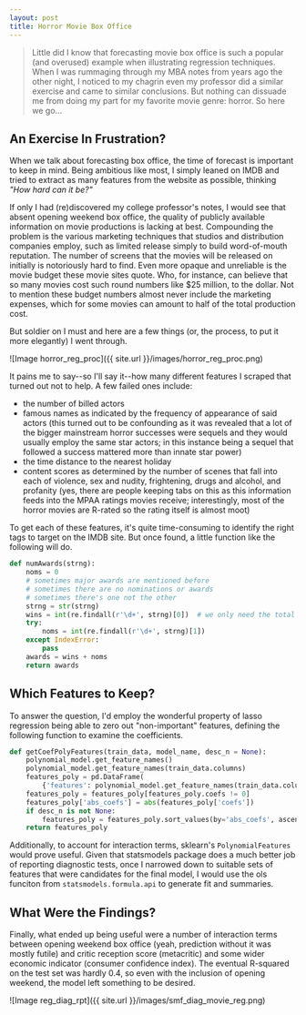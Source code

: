 ```yaml
---
layout: post
title: Horror Movie Box Office
---
```


> Little did I know that forecasting movie box office is such a popular (and overused) example when illustrating regression techniques. When I was rummaging through my MBA notes from years ago the other night, I noticed to my chagrin even my professor did a similar exercise and came to similar conclusions. But nothing can dissuade me from doing my part for my favorite movie genre: horror. So here we go...

## An Exercise In Frustration?

When we talk about forecasting box office, the time of forecast is important to keep in mind. Being ambitious like most, I simply leaned on IMDB and tried to extract as many features from the website as possible, thinking *"How hard can it be?"*

If only I had (re)discovered my college professor's notes, I would see that absent opening weekend box office, the quality of publicly available information on movie productions is lacking at best. Compounding the problem is the various marketing techniques that studios and distribution companies employ, such as limited release simply to build word-of-mouth reputation. The number of screens that the movies will be released on initially is notoriously hard to find. Even more opaque and unreliable is the movie budget these movie sites quote. Who, for instance, can believe that so many movies cost such round numbers like $25 million, to the dollar. Not to mention these budget numbers almost never include the marketing expenses, which for some movies can amount to half of the total production cost.

But soldier on I must and here are a few things (or, the process, to put it more elegantly) I went through.

![Image horror_reg_proc]({{ site.url }}/images/horror_reg_proc.png)

It pains me to say--so I'll say it--how many different features I scraped that turned out not to help. A few failed ones include:
* the number of billed actors
* famous names as indicated by the frequency of appearance of said actors (this turned out to be confounding as it was revealed that a lot of the bigger mainstream horror successes were sequels and they would usually employ the same star actors; in this instance being a sequel that followed a success mattered more than innate star power)
* the time distance to the nearest holiday
* content scores as determined by the number of scenes that fall into each of violence, sex and nudity, frightening, drugs and alcohol, and profanity (yes, there are people keeping tabs on this as this information feeds into the MPAA ratings movies receive; interestingly, most of the horror movies are R-rated so the rating itself is almost moot)

To get each of these features, it's quite time-consuming to identify the right tags to target on the IMDB site. But once found, a little function like the following will do.

```python
def numAwards(strng):
    noms = 0
    # sometimes major awards are mentioned before
    # sometimes there are no nominations or awards
    # sometimes there's one not the other
    strng = str(strng)
    wins = int(re.findall(r'\d+', strng)[0])  # we only need the total so mislabeling noms as wins here is okay
    try:
        noms = int(re.findall(r'\d+', strng)[1])
    except IndexError:
        pass
    awards = wins + noms
    return awards
```
## Which Features to Keep?

To answer the question, I'd employ the wonderful property of lasso regression being able to zero out "non-important" features, defining the following function to examine the coefficients.
```python
def getCoefPolyFeatures(train_data, model_name, desc_n = None):
    polynomial_model.get_feature_names()
    polynomial_model.get_feature_names(train_data.columns)
    features_poly = pd.DataFrame(
        {'features': polynomial_model.get_feature_names(train_data.columns), 'coefs': model_name.coef_})
    features_poly = features_poly[features_poly.coefs != 0]
    features_poly['abs_coefs'] = abs(features_poly['coefs'])
    if desc_n is not None:
        features_poly = features_poly.sort_values(by='abs_coefs', ascending=False).head(desc_n)
    return features_poly
```
Additionally, to account for interaction terms, sklearn's <code>PolynomialFeatures</code> would prove useful. Given that statsmodels package does a much better job of reporting diagnostic tests, once I narrowed down to suitable sets of features that were candidates for the final model, I would use the ols funciton from <code>statsmodels.formula.api</code> to generate fit and summaries.

## What Were the Findings?

Finally, what ended up being useful were a number of interaction terms between opening weekend box office (yeah, prediction without it was mostly futile) and critic reception score (metacritic) and some wider economic indicator (consumer confidence index). The eventual R-squared on the test set was hardly 0.4, so even with the inclusion of opening weekend, the model left something to be desired.

![Image reg_diag_rpt]({{ site.url }}/images/smf_diag_movie_reg.png)
